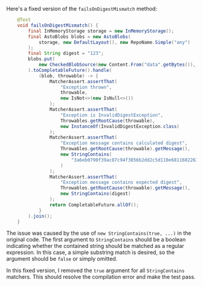 Here's a fixed version of the `failsOnDigestMismatch` method:
```java
    @Test
    void failsOnDigestMismatch() {
        final InMemoryStorage storage = new InMemoryStorage();
        final AstoBlobs blobs = new AstoBlobs(
            storage, new DefaultLayout(), new RepoName.Simple("any")
        );
        final String digest = "123";
        blobs.put(
            new CheckedBlobSource(new Content.From("data".getBytes()), new Digest.Sha256(digest))
        ).toCompletableFuture().handle(
            (blob, throwable) -> {
                MatcherAssert.assertThat(
                    "Exception thrown",
                    throwable,
                    new IsNot<>(new IsNull<>())
                );
                MatcherAssert.assertThat(
                    "Exception is InvalidDigestException",
                    Throwables.getRootCause(throwable),
                    new InstanceOf(InvalidDigestException.class)
                );
                MatcherAssert.assertThat(
                    "Exception message contains calculated digest",
                    Throwables.getRootCause(throwable).getMessage(),
                    new StringContains(
                        "3a6eb0790f39ac87c94f3856b2dd2c5d110e6811602261a9a923d3bb23adc8b7"
                    )
                );
                MatcherAssert.assertThat(
                    "Exception message contains expected digest",
                    Throwables.getRootCause(throwable).getMessage(),
                    new StringContains(digest)
                );
                return CompletableFuture.allOf();
            }
        ).join();
    }
```
The issue was caused by the use of `new StringContains(true, ...)` in the original code. The first argument to `StringContains` should be a boolean indicating whether the contained string should be matched as a regular expression. In this case, a simple substring match is desired, so the argument should be `false` or simply omitted.

In this fixed version, I removed the `true` argument for all `StringContains` matchers. This should resolve the compilation error and make the test pass.